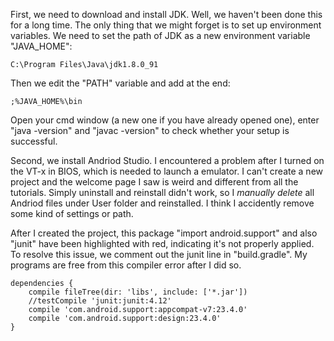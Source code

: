 First, we need to download and install JDK. Well, we haven't been done this for a long time. The only thing that we might forget is to set up environment variables. We need to set the path of JDK as a new environment variable "JAVA_HOME":
```
C:\Program Files\Java\jdk1.8.0_91
```

Then we edit the "PATH" variable and add at the end:
```
;%JAVA_HOME%\bin
```
Open your cmd window (a new one if you have already opened one), enter "java -version" and "javac -version" to check whether your setup is successful.


Second, we install Andriod Studio. I encountered a problem after I turned on the VT-x in BIOS, which is needed to launch a emulator. I can't create a new project and the welcome page I saw is weird and different from all the tutorials. Simply uninstall and reinstall didn't work, so I *manually delete* all Andriod files under User folder and reinstalled. I think I accidently remove some kind of settings or path. 

After I created the project, this package "import android.support" and also "junit" have been highlighted with red, indicating it's not properly applied. To resolve this issue, we comment out the junit line in "build.gradle". My programs are free from this compiler error after I did so. 
```
dependencies {
    compile fileTree(dir: 'libs', include: ['*.jar'])
    //testCompile 'junit:junit:4.12'
    compile 'com.android.support:appcompat-v7:23.4.0'
    compile 'com.android.support:design:23.4.0'
}
```
